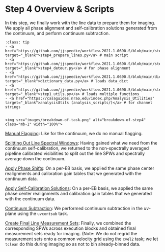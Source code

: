# Step 4 Overview & Scripts

In this step, we finally work with the line data to prepare them for imaging. We apply all phase alignment and self-calibration solutions generated from the continuum, and perform continuum subtraction.

`````{admonition} Scripts for **Step 4 - Prepare the lines**:
:class: tip
- <a href="https://github.com/jjspeedie/workflow.2021.1.0690.S/blob/main/step4_prepare_lines.py" target="_blank">step4_prepare_lines.py</a> # main script
- <a href="https://github.com/jjspeedie/workflow.2021.1.0690.S/blob/main/step4_detour.py" target="_blank">step4_detour.py</a> # for phase alignment
- <a href="https://github.com/jjspeedie/workflow.2021.1.0690.S/blob/main/dictionary_data.py" target="_blank">dictionary_data.py</a> # loads data_dict
- <a href="https://github.com/jjspeedie/workflow.2021.1.0690.S/blob/main/step1_utils.py" target="_blank">step1_utils.py</a> # loads multiple functions
- <a href="https://casaguides.nrao.edu/index.php/Analysis_Utilities" target="_blank">analysisUtils (analysis_scripts/)</a> # for channel strings
`````

````{card}

<img src="images/breakdown-of-task.png" alt="breakdown-of-step4" class="mb-1" width="100%">

````

[Manual Flagging](step4-manual-flags.md): Like for the continuum, we do no manual flagging.

[Splitting Out Line Spectral Windows](step4-split-spws.md): Having gained what we need from the continuum self-calibration,
we returned to the non-spectrally averaged pipeline calibrated visibilities to split out the line SPWs and spectrally average down the continuum.
<!-- %[Details: We spectrally averaged the continuum SPWs into a single channel; purely for the sake of minimizing the size; it will be left behind soon enough]. -->

[Apply Phase Shifts](step4-apply-phase-alignments.md): On a per-EB basis, we applied the same phase center realignments and calibration gain tables that we generated with the continuum data.

[Apply Self-Calibration Solutions](step4-apply-self-cal-solutions.md): On a per-EB basis, we applied the same phase center realignments and calibration gain tables that we generated with the continuum data.

[Continuum Subtraction](step4-continuum-subtraction.md): We performed continuum subtraction in the *uv*-plane using the ``uvcontsub`` task.

[Create Final Line Measurement Sets](step4-line-mses-achieved.md): Finally, we combined the corresponding SPWs across execution blocks and obtained final measurement sets ready for imaging. (Note: We do not regrid the measurement sets onto a common velocity grid using the ``cvel2`` task; we let ``tclean`` do this during imaging so as not to bin already-binned data.

